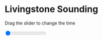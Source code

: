<h1>Livingstone Sounding</h1>
<p>Drag the slider to change the time</p>

<div class="slidecontainer">
<input oninput='setImage(this)' class="slider" type="range" min="0" max="4" value="0" step="1" />
<img id='img'/>
</div>

<script>
var img = document.getElementById('img');
var img_array = ['/assets/images/skwt/skd_livingstone_wrfout_d01_2020-07-31_12:00:00.png',
'/assets/images/skwt/skd_livingstone_wrfout_d01_2020-07-31_18:00:00.png',
'/assets/images/skwt/skd_livingstone_wrfout_d01_2020-08-01_00:00:00.png',
'/assets/images/skwt/skd_livingstone_wrfout_d01_2020-08-01_06:00:00.png',];
function setImage(obj)
{
        var value = obj.value;
        img.src = img_array[value];

}
</script>
